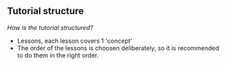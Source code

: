 ## Tutorial structure

*How is the tutorial structured?*
- Lessons, each lesson covers 1 'concept' 
- The order of the lessons is choosen deliberately, so it is recommended to do them in the right order.
